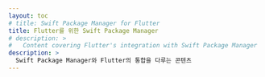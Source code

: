 ```yaml
---
layout: toc
# title: Swift Package Manager for Flutter
title: Flutter를 위한 Swift Package Manager
# description: >
#   Content covering Flutter's integration with Swift Package Manager
description: >
  Swift Package Manager와 Flutter의 통합을 다루는 콘텐츠
---
```

